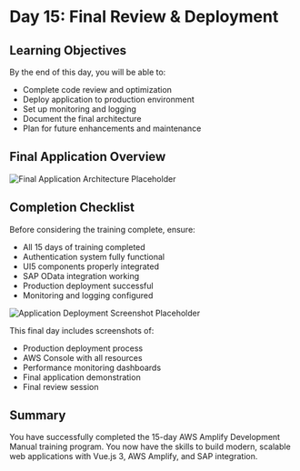 # Day 15: Final Review & Deployment

## Learning Objectives

By the end of this day, you will be able to:

- Complete code review and optimization
- Deploy application to production environment
- Set up monitoring and logging
- Document the final architecture
- Plan for future enhancements and maintenance

## Final Application Overview

![Final Application Architecture Placeholder](../images/diagrams/final-application-architecture-placeholder.png)

## Completion Checklist

Before considering the training complete, ensure:

- All 15 days of training completed
- Authentication system fully functional
- UI5 components properly integrated
- SAP OData integration working
- Production deployment successful
- Monitoring and logging configured

![Application Deployment Screenshot Placeholder](../images/screenshots/final-deployment-placeholder.png)

This final day includes screenshots of:

- Production deployment process
- AWS Console with all resources
- Performance monitoring dashboards
- Final application demonstration
- Final review session

## Summary

You have successfully completed the 15-day AWS Amplify Development Manual training program. You now have the skills to build modern, scalable web applications with Vue.js 3, AWS Amplify, and SAP integration.
